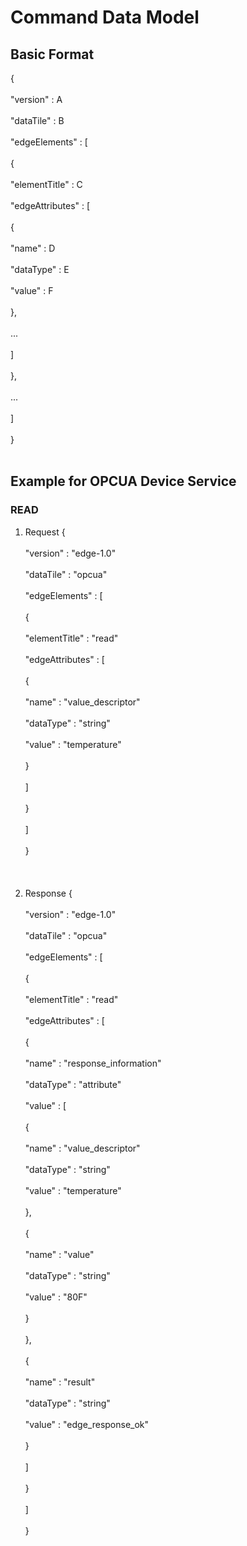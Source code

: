 # Command Data Model #

## Basic Format ##

{<br></br>
  "version" : A<br></br>
  "dataTile" : B<br></br>
  "edgeElements" : [<br></br>
     { <br></br>
       "elementTitle" : C<br></br>
       "edgeAttributes" : [<br></br>
          { <br></br>
             "name" : D<br></br>
             "dataType" : E<br></br>
             "value" : F<br></br>
          },<br></br>
          ...<br></br>
                          ]<br></br>
     },<br></br>
     ...<br></br>
                   ]<br></br>
}<br></br>

## Example for OPCUA Device Service ##

### READ ###

1. Request
{<br></br>
  "version" : "edge-1.0"<br></br>
  "dataTile" : "opcua"<br></br>
  "edgeElements" : [<br></br>
     { <br></br>
       "elementTitle" : "read"<br></br>
       "edgeAttributes" : [<br></br>
          { <br></br>
             "name" : "value_descriptor"<br></br>
             "dataType" : "string"<br></br>
             "value" : "temperature"<br></br>
          }<br></br>
                          ]<br></br>
     }<br></br>
                   ]<br></br>
}<br></br>
<br></br>
2. Response
{<br></br>
  "version" : "edge-1.0"<br></br>
  "dataTile" : "opcua"<br></br>
  "edgeElements" : [<br></br>
     { <br></br>
       "elementTitle" : "read"<br></br>
       "edgeAttributes" : [<br></br>
          { <br></br>
             "name" : "response_information"<br></br>
             "dataType" : "attribute"<br></br>
             "value" : [<br></br>
                {<br></br>
                    "name" : "value_descriptor"<br></br>
                    "dataType" : "string"<br></br>
                    "value" : "temperature"<br></br>
                },<br></br>
                {<br></br>
                    "name" : "value"<br></br>
                    "dataType" : "string"<br></br>
                    "value" : "80F"<br></br>
                }<br></br>
          },<br></br>
          {<br></br>
             "name" : "result"<br></br>
             "dataType" : "string"<br></br>
             "value" : "edge_response_ok"<br></br>
          }<br></br>
                          ]<br></br>
     }<br></br>
                   ]<br></br>
}<br></br>

